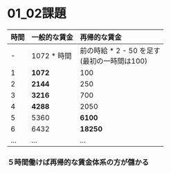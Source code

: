 # 01_02課題
|時間| 一般的な賃金 | 再帰的な賃金 |
| :---- | :---- | :---- |
| - | 1072 * 時間 | 前の時給 * 2 - 50 を足す <br> (最初の一時間は100)|
| 1 | **1072** | 100 |
| 2 | **2144** | 250 |
| 3 | **3216** | 700 |
| 4 | **4288** | 2050 |
| 5 | 5360 | **6100** |
| 6 | 6432 | **18250** |
| ... | ... | ... |

### ５時間働けば再帰的な賃金体系の方が儲かる

